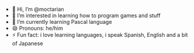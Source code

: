 - 👋 Hi, I’m @moctarian
- 👀 I’m interested in learning how to program games and stuff
- 🌱 I’m currently learning Pascal language
- 😄 Pronouns: he/him
- ⚡ Fun fact: i love learning languages, i speak Spanish, English and a bit of Japanese

<!---
moctarian/moctarian is a ✨ special ✨ repository because its `README.md` (this file) appears on your GitHub profile.
You can click the Preview link to take a look at your changes.
--->
